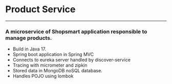 # Product Service

---
### A microservice of Shopsmart application responsible to manage products.

- Build in Java 17.
- Spring boot application in Spring MVC
- Connects to eureka server handled by discover-service
- Tracing with micrometer and zipkin
- Stored data in MongoDB noSQL database.
- Handles POJO using lombok